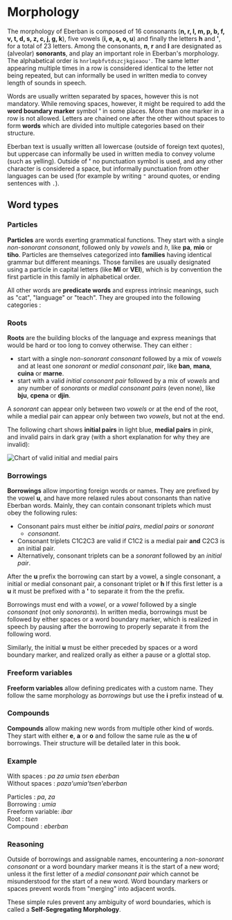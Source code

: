 # Morphology

The morphology of Eberban is composed of 16 consonants (__n, r, l, m, p, b, f,
v, t, d, s, z, c, j, g, k__), five vowels (__i, e, a, o, u__) and finally the
letters __h__ and __'__, for a total of 23 letters. Among the consonants, __n__,
__r__ and __l__ are designated as (alveolar) __sonorants__, and play an
important role in Eberban's morphology. The alphabetical order is
`hnrlmpbfvtdszcjkgieaou'`. The same letter appearing multiple times in a row is
considered identical to the letter not being repeated, but can informally be
used in written media to convey length of sounds in speech.

Words are usually written separated by spaces, however this is not mandatory.
While removing spaces, however, it might be required to add the __word boundary
marker__ symbol __'__ in some places. More than one marker in a row is not
allowed. Letters are chained one after the other without spaces to form
__words__ which are divided into multiple categories based on their structure.

Eberban text is usually written all lowercase (outside of foreign text quotes),
but uppercase can informally be used in written media to convey volume (such as
yelling). Outside of __'__ no punctuation symbol is used, and any other
character is considered a space, but informally punctuation from other languages
can be used (for example by writing `"` around quotes, or ending sentences with
`.`).

## Word types

### Particles

__Particles__ are words exerting grammatical functions. They start with a single
_non-sonorant consonant_, followed only by _vowels_ and _h_, like __pa__,
__mio__ or __tiho__. Particles are themselves categorized into __families__
having identical grammar but different meanings. Those families are usually
designated using a particle in capital letters (like __MI__ or __VEI__), which
is by convention the first particle in this family in alphabetical order.

All other words are __predicate words__ and express intrinsic meanings, such as
"cat", "language" or "teach". They are grouped into the following categories :

### Roots

__Roots__ are the building blocks of the language and express meanings that
would be hard or too long to convey otherwise. They can either :

- start with a single _non-sonorant consonant_ followed by a mix of _vowels_ and
  at least one _sonorant_ or _medial consonant pair_, like __ban__, __mana__,
  __cuina__ or __marne__.
- start with a valid _initial consonant pair_ followed by a mix of _vowels_ and
  any number of _sonorants_ or _medial consonant pairs_ (even none), like
  __bju__, __cpena__ or __djin__.

A _sonorant_ can appear only between two _vowels_ or at the end of the root, while
a medial pair can appear only between two _vowels_, but not at the end.

The following chart shows __initial pairs__ in light blue, __medial pairs__ in
pink, and invalid pairs in dark gray (with a short explanation for why they are
invalid):

![Chart of valid initial and medial pairs](chart-pairs.png)

### Borrowings

__Borrowings__ allow importing foreign words or names. They are prefixed by the
vowel __u__, and have more relaxed rules about consonants than native Eberban
words. Mainly, they can contain consonant triplets which must obey the following
rules:

 - Consonant pairs must either be _initial pairs_, _medial pairs_ or _sonorant_
   + _consonant_.
 - Consonant triplets C1C2C3 are valid if C1C2 is a medial pair __and__ C2C3 is
   an initial pair.
 - Alternatively, consonant triplets can be a _sonorant_ followed by an _initial
   pair_.

After the __u__  prefix the borrowing can start by a vowel, a single consonant,
a initial or medial consonant pair, a consonant triplet or __h__ If this first
letter is a __u__ it must be prefixed with a __'__ to separate it from the the
prefix.

Borrowings must end with a _vowel_, or a _vowel_ followed by a single
_consonant_ (not only _sonorants_). In written media, borrowings must be
followed by either spaces or a word boundary marker, which is realized in speech
by pausing after the borrowing to properly separate it from the following word.

Similarly, the initial __u__ must be either preceded by spaces or a word
boundary marker, and realized orally as either a pause or a glottal stop.

### Freeform variables

__Freeform variables__ allow defining predicates with a custom name. They
follow the same morphology as _borrowings_ but use the __i__ prefix instead of
__u__.

### Compounds

__Compounds__ allow making new words from multiple other kind of words.
They start with either __e__, __a__ or __o__ and follow the same rule as the
__u__ of borrowings. Their structure will be detailed later in this book.

### Example

With spaces : _pa za umia tsen eberban_\
Without spaces : _paza'umia'tsen'eberban_

Particles : _pa_, _za_\
Borrowing : _umia_\
Freeform variable: _ibar_\
Root : _tsen_\
Compound : _eberban_

### Reasoning

Outside of borrowings and assignable names, encountering a _non-sonorant
consonant_ or a word boundary marker means it is the start of a new word; unless
it the first letter of a _medial consonant pair_ which cannot be misunderstood
for the start of a new word. Word boundary markers or spaces prevent words from
"merging" into adjacent words.

These simple rules prevent any ambiguity of word boundaries, which is called a
__Self-Segregating Morphology__.
